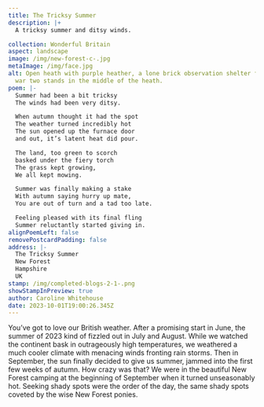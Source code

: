 ```yaml
---
title: The Tricksy Summer
description: |+
  A tricksy summer and ditsy winds.

collection: Wonderful Britain
aspect: landscape
image: /img/new-forest-c-.jpg
metaImage: /img/face.jpg
alt: Open heath with purple heather, a lone brick observation shelter from world
  war two stands in the middle of the heath.
poem: |-
  Summer had been a bit tricksy
  The winds had been very ditsy.

  When autumn thought it had the spot
  The weather turned incredibly hot
  The sun opened up the furnace door 
  and out, it’s latent heat did pour.

  The land, too green to scorch
  basked under the fiery torch
  The grass kept growing, 
  We all kept mowing.

  Summer was finally making a stake 
  With autumn saying hurry up mate,
  You are out of turn and a tad too late.

  Feeling pleased with its final fling
  Summer reluctantly started giving in.
alignPoemLeft: false
removePostcardPadding: false
address: |-
  The Tricksy Summer
  New Forest
  Hampshire 
  UK
stamp: /img/completed-blogs-2-1-.png
showStampInPreview: true
author: Caroline Whitehouse
date: 2023-10-01T19:00:26.345Z
---
```

You’ve got to love our British weather.
After a promising start in June, the summer of 2023 kind of fizzled out in July and August. While we watched the continent bask in outrageously high temperatures, we weathered a much cooler climate with menacing winds fronting rain storms. Then in September, the sun finally decided to give us summer, jammed into the first few weeks of autumn. How crazy was that? We were in the beautiful New Forest camping at the beginning of September when it turned unseasonably hot. Seeking shady spots were the order of the day, the same shady spots coveted by the wise New Forest ponies.